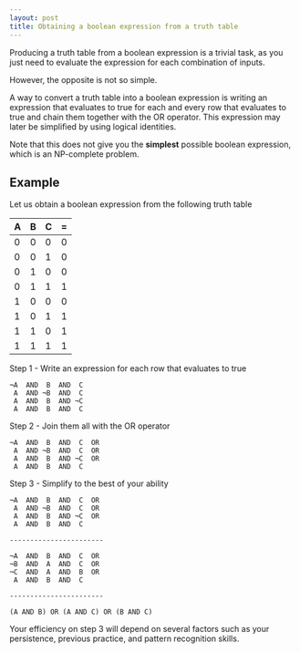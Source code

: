 ```yaml
---
layout: post
title: Obtaining a boolean expression from a truth table
---
```


Producing a truth table from a boolean expression is a trivial task, as you
just need to evaluate the expression for each combination of inputs.

However, the opposite is not so simple.

A way to convert a truth table into a boolean expression is writing an
expression that evaluates to true for each and every row that evaluates to true
and chain them together with the OR operator. This expression may later be
simplified by using logical identities.

Note that this does not give you the **simplest** possible boolean expression,
which is an NP-complete problem.

## Example

Let us obtain a boolean expression from the following truth table

|A|B|C|=|
|-|-|-|-|
|0|0|0|0|
|0|0|1|0|
|0|1|0|0|
|0|1|1|1|
|1|0|0|0|
|1|0|1|1|
|1|1|0|1|
|1|1|1|1|

Step 1 - Write an expression for each row that evaluates to true

    ¬A  AND  B  AND  C
     A  AND ¬B  AND  C
     A  AND  B  AND ¬C
     A  AND  B  AND  C

Step 2 - Join them all with the OR operator

    ¬A  AND  B  AND  C  OR
     A  AND ¬B  AND  C  OR
     A  AND  B  AND ¬C  OR
     A  AND  B  AND  C

Step 3 - Simplify to the best of your ability

    ¬A  AND  B  AND  C  OR
     A  AND ¬B  AND  C  OR
     A  AND  B  AND ¬C  OR
     A  AND  B  AND  C

    -----------------------

    ¬A  AND  B  AND  C  OR
    ¬B  AND  A  AND  C  OR
    ¬C  AND  A  AND  B  OR
     A  AND  B  AND  C

    -----------------------

    (A AND B) OR (A AND C) OR (B AND C)

Your efficiency on step 3 will depend on several factors such as your
persistence, previous practice, and pattern recognition skills.
